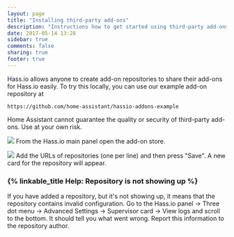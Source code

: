 ```yaml
---
layout: page
title: "Installing third-party add-ons"
description: "Instructions how to get started using third-party add-ons."
date: 2017-05-14 13:28
sidebar: true
comments: false
sharing: true
footer: true
---
```


Hass.io allows anyone to create add-on repositories to share their add-ons for Hass.io easily. To try this locally, you can use our example add-on repository at

```text
https://github.com/home-assistant/hassio-addons-example
```

<p class='note warning'>
Home Assistant cannot guarantee the quality or security of third-party add-ons. Use at your own risk.
</p>

<p class='img'>
<img src='/images/hassio/screenshots/main_panel_store_icon.png' />
From the Hass.io main panel open the add-on store.
</p>

<p class='img'>
<img src='/images/hassio/screenshots/repositories_editor.png' />
Add the URLs of repositories (one per line) and then press "Save". A new card for the repository will appear.
</p>

### {% linkable_title Help: Repository is not showing up %}

If you have added a repository, but it's not showing up, it means that the repository contains invalid configuration. Go to the Hass.io panel -> Three dot menu -> Advanced Settings -> Supervisor card -> View logs and scroll to the bottom. It should tell you what went wrong. Report this information to the repository author.
